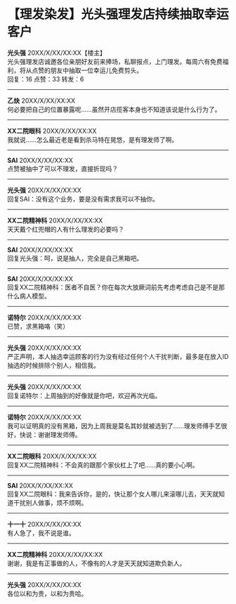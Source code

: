 <script src="linkify-characters.js"></script>
# 【理发染发】光头强理发店持续抽取幸运客户

**光头强** 20XX/X/XX/XX:XX【楼主】  
光头强理发店诚邀各位亲朋好友前来捧场，私聊报点，上门理发。每周六有免费福利，将从点赞的朋友中抽取一位幸运儿免费剪头。  
回复：16    点赞：33     转发：6  

---

**乙炔** 20XX/X/XX/XX:XX  
何必要把自己的位置暴露呢……虽然开店揽客本身也不知道该说是什么行为了。

---

**XX二院眼科** 20XX/X/XX/XX:XX  
我就说……怎么最近老是看到杀马特在晃悠，是有理发师了啊。

---

**SAI** 20XX/X/XX/XX:XX  
点赞被抽中了可以不理发，直接折现吗？

---

**光头强** 20XX/X/XX/XX:XX  
回复SAI：没有这个业务，要是没有需求我可以不抽你。

---

**XX二院精神科** 20XX/X/XX/XX:XX  
天天戴个红兜帽的人有什么理发的必要吗？

---

**SAI** 20XX/X/XX/XX:XX  
回复光头强：呵，说是抽人，完全是自己黑箱吧。

---

**SAI** 20XX/X/XX/XX:XX  
回复XX二院精神科：医者不自医？你在每次大放厥词前先考虑考虑自己是不是那什么病人模型。

---

**诺特尔** 20XX/X/XX/XX:XX  
已赞，求黑箱咯（笑）

---

**光头强** 20XX/X/XX/XX:XX  
严正声明，本人抽选幸运顾客的行为没有经过任何个人干扰判断，最多是在放入ID抽选的时候排除个别人，相信我。

---

**光头强** 20XX/X/XX/XX:XX  
回复诺特尔：上周抽到的好像就是你吧，欢迎再次光临。

---

**诺特尔** 20XX/X/XX/XX:XX  
我可以证明真的没有黑箱，因为上周我是莫名其妙就被选到了……理发师傅手艺很好，快说：谢谢理发师傅。

---

**XX二院眼科** 20XX/X/XX/XX:XX  
回复XX二院精神科：不会真的跟那个家伙杠上了吧……真的要小心啊。

---

**SAI** 20XX/X/XX/XX:XX  
回复XX二院眼科：我来告诉你，是的，快让那个女人哪儿来滚哪儿去，天天就知道干扰别人做事，烦不烦啊。

---

**十一十** 20XX/X/XX/XX:XX  
有人急了，我不说是谁。

---

**XX二院精神科** 20XX/X/XX/XX:XX  
谢谢，我是有正事做的人，不像有的人才是天天就知道欺负新人。

---

**光头强** 20XX/X/XX/XX:XX  
各位以和为贵，以和为贵哈。
